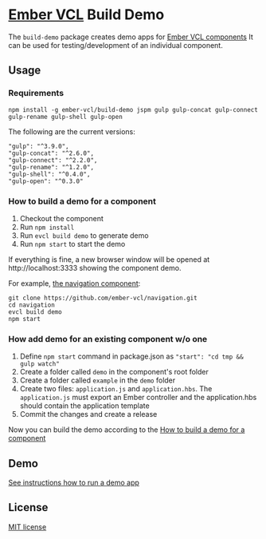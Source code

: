 # [Ember VCL](https://github.com/ember-vcl/doc) Build Demo

The `build-demo` package creates demo apps for [Ember VCL components](https://github.com/ember-vcl)
It can be used for testing/development of an individual component.

## Usage

### Requirements

```
npm install -g ember-vcl/build-demo jspm gulp gulp-concat gulp-connect gulp-rename gulp-shell gulp-open
```

The following are the current versions:

```
"gulp": "^3.9.0",
"gulp-concat": "^2.6.0",
"gulp-connect": "^2.2.0",
"gulp-rename": "^1.2.0",
"gulp-shell": "^0.4.0",
"gulp-open": "^0.3.0"
```

### How to build a demo for a component

1. Checkout the component
2. Run `npm install`
3. Run `evcl build demo` to generate demo
4. Run `npm start` to start the demo

If everything is fine, a new browser window will be opened at http://localhost:3333 showing the component demo.

For example, [the navigation component](https://github.com/ember-vcl/navigation):

```
git clone https://github.com/ember-vcl/navigation.git
cd navigation
evcl build demo
npm start
```

### How add demo for an existing component w/o one

1. Define `npm start` command in package.json as `"start": "cd tmp && gulp watch"`
2. Create a folder called `demo` in the component's root folder
3. Create a folder called `example` in the `demo` folder
4. Create two files: `application.js` and `application.hbs`. The `application.js` must export an Ember controller and the application.hbs should contain the application template
5. Commit the changes and create a release

Now you can build the demo according to the [How to build a demo for a component](#how-to-build-a-demo-for-a-component)

## Demo

[See instructions how to run a demo app](https://github.com/ember-vcl/build-demo)

## License

[MIT license](LICENSE.txt)
